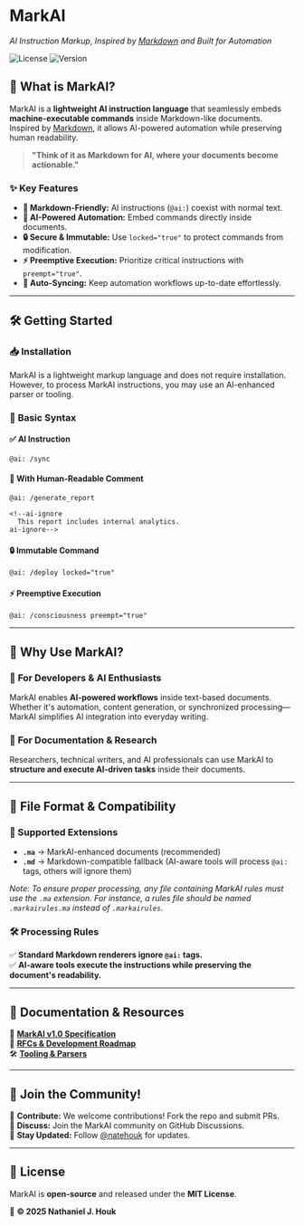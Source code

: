 # MarkAI

*AI Instruction Markup, Inspired by [Markdown](https://daringfireball.net/projects/markdown/) and Built for Automation*

![License](https://img.shields.io/badge/license-MIT-green.svg) ![Version](https://img.shields.io/badge/version-1.0-blue.svg)

## 🚀 What is MarkAI?

MarkAI is a **lightweight AI instruction language** that seamlessly embeds **machine-executable commands** inside Markdown-like documents. Inspired by [Markdown](https://daringfireball.net/projects/markdown/), it allows AI-powered automation while preserving human readability.

> **"Think of it as Markdown for AI, where your documents become actionable."**

### ✨ **Key Features**

- **🚀 Markdown-Friendly:** AI instructions (`@ai:`) coexist with normal text.
- **🤖 AI-Powered Automation:** Embed commands directly inside documents.
- **🔒 Secure & Immutable:** Use `locked="true"` to protect commands from modification.
- **⚡ Preemptive Execution:** Prioritize critical instructions with `preempt="true"`.
- **🔄 Auto-Syncing:** Keep automation workflows up-to-date effortlessly.

---

## 🛠️ Getting Started

### 📥 **Installation**

MarkAI is a lightweight markup language and does not require installation. However, to process MarkAI instructions, you may use an AI-enhanced parser or tooling.

### 📄 **Basic Syntax**

#### ✅ **AI Instruction**

```plaintext
@ai: /sync
```

#### 💬 **With Human-Readable Comment**

```plaintext
@ai: /generate_report

<!--ai-ignore
  This report includes internal analytics.
ai-ignore-->
```

#### 🔒 **Immutable Command**

```plaintext
@ai: /deploy locked="true"
```

#### ⚡ **Preemptive Execution**

```plaintext
@ai: /consciousness preempt="true"
```

---

## 📜 **Why Use MarkAI?**

### 🚀 **For Developers & AI Enthusiasts**

MarkAI enables **AI-powered workflows** inside text-based documents. Whether it's automation, content generation, or synchronized processing—MarkAI simplifies AI integration into everyday writing.

### 📄 **For Documentation & Research**

Researchers, technical writers, and AI professionals can use MarkAI to **structure and execute AI-driven tasks** inside their documents.

---

## 🔧 **File Format & Compatibility**

### **📂 Supported Extensions**

- **`.ma`** → MarkAI-enhanced documents (recommended)
- **`.md`** → Markdown-compatible fallback (AI-aware tools will process `@ai:` tags, others will ignore them)

*Note: To ensure proper processing, any file containing MarkAI rules must use the `.ma` extension. For instance, a rules file should be named `.markairules.ma` instead of `.markairules`.*

### **🛠️ Processing Rules**

✅ **Standard Markdown renderers ignore `@ai:` tags.**  
✅ **AI-aware tools execute the instructions while preserving the document's readability.**

---

## 📖 **Documentation & Resources**

📜 **[MarkAI v1.0 Specification](https://github.com/natehouk/markai/blob/main/MarkAI_v1.0.ma)**  
📝 **[RFCs & Development Roadmap](https://github.com/natehouk/markai/blob/main/rfcs)**  
🛠️ **[Tooling & Parsers](https://github.com/natehouk/markai/blob/main/tools)**  

---

## 🎉 **Join the Community!**

📢 **Contribute:** We welcome contributions! Fork the repo and submit PRs.  
💬 **Discuss:** Join the MarkAI community on GitHub Discussions.  
🚀 **Stay Updated:** Follow [@natehouk](https://github.com/natehouk) for updates.  

---

## 📜 **License**

MarkAI is **open-source** and released under the **MIT License**.  

📌 **© 2025 Nathaniel J. Houk**
